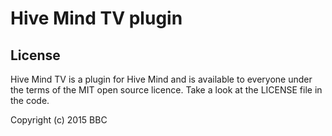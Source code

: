 # Hive Mind TV plugin

## License

Hive Mind TV is a plugin for Hive Mind and is available to everyone under the terms of the MIT open source licence.
Take a look at the LICENSE file in the code.

Copyright (c) 2015 BBC
